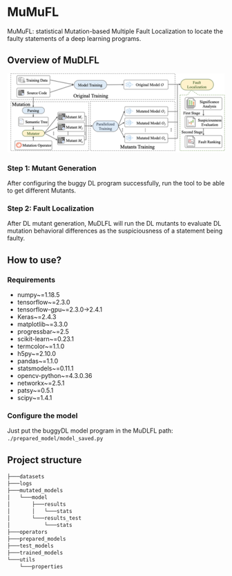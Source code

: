 # MuMuFL

MuMuFL: statistical Mutation-based Multiple Fault Localization to locate the faulty statements of a deep learning programs. 

## Overview of MuDLFL

![overview](overview.png)

### Step 1: Mutant Generation

After configuring the buggy DL program successfully,  run the tool to be able to get different Mutants.

### Step 2: Fault Localization

After DL mutant generation, MuDLFL will run the DL mutants to evaluate DL mutation behavioral differences as the suspiciousness of a statement being faulty.

## How to use?

### Requirements

- numpy~=1.18.5
- tensorflow~=2.3.0
- tensorflow-gpu~=2.3.0->2.4.1
- Keras~=2.4.3
- matplotlib~=3.3.0
- progressbar~=2.5
- scikit-learn~=0.23.1
- termcolor~=1.1.0
- h5py~=2.10.0
- pandas~=1.1.0
- statsmodels~=0.11.1
- opencv-python~=4.3.0.36
- networkx~=2.5.1
- patsy~=0.5.1
- scipy~=1.4.1

### Configure the model

Just put the buggyDL model program in the MuDLFL path: `./prepared_model/model_saved.py`

## Project structure

```
├───datasets
├───logs
├───mutated_models
│   └───model
│       ├───results
│       │   └───stats
│       └───results_test
│           └───stats
├───operators
├───prepared_models
├───test_models
├───trained_models
└───utils
    └───properties

```

